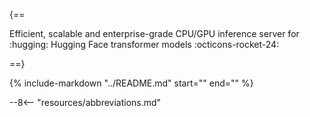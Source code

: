 {==

Efficient, scalable and enterprise-grade CPU/GPU inference server for :hugging: Hugging Face transformer models :octicons-rocket-24:  

==}

{%
   include-markdown "../README.md"
   start="<!--why-start-->"
   end="<!--why-end-->"
%}

--8<-- "resources/abbreviations.md"